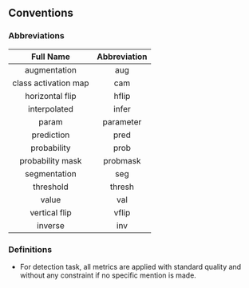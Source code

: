 ## Conventions


### Abbreviations

| Full Name                      | Abbreviation        |
|:-----------------------------: |:-------------------:|
| augmentation                   | aug                 |
| class activation map           | cam                 |
| horizontal flip                | hflip               |
| interpolated                   | infer               |
| param                          | parameter           |
| prediction                     | pred                |
| probability                    | prob                |
| probability mask               | probmask            |
| segmentation                   | seg                 |
| threshold                      | thresh              |
| value                          | val                 |
| vertical flip                  | vflip               |
| inverse                        | inv                 |


### Definitions

* For detection task, all metrics are applied with standard quality and without any constraint if no specific mention is made.

